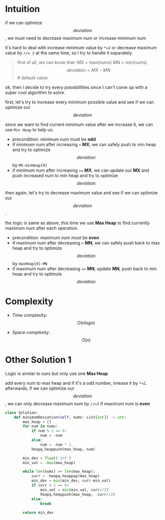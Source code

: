 # Intuition

if we can optimize $$deviation$$, we must need to decrease maximum num or increase minimum num

it's hard to deal with increase minimum value by `*=2` or  decrease maximum value by `//= 2` at the same time, so I try to handle it separately.

> first of all, we can know that:
> MX = max(nums)
> MN = min(nums)
> $$deviation = MX-MN$$ # default value

ok, then I decide to try every possiblilities since I can't come up with a super cool algorithm to solve.

first, let's try to increase every minimum possible value and see if we can optimize our $$deviation$$

since we want to find current minimum value after we increase it, we can use `Min Heap` to help us.

- precondition: minimum num must be **odd**
- if minimum num after increasing `<` **MX**, we can safely push to min heap and try to optimize $$deviation$$ by `MX-minHeap[0]`
- if minimum num after increasing `>=` **MX**, we can update our **MX** and push increased num to min heap and try to optimize $$deviation$$

then again, let's try to decrease maximum value and see if we can optimize our $$deviation$$.

the logic is same as above, this time we use **Max Heap** to find currently maximum num after each operation.

- precondition: maximum num must be **even**
- if maximum num after decreasing `>` **MN**, we can safely push back to max heap and try to optimize $$deviation$$ by `maxHeap[0]-MN`
- if maximum num after decreasing `<=` **MN**, update **MN**, push back to min heap and try to optimzie $$deviation$$

# Complexity
- Time complexity:
$$O(nlogn)$$

- Space complexity:
$$O(n)$$

# Other Solution 1

Logic is similar to ours but only use one **Max Heap**

add every num to max heap and if it's a odd number, inrease it by `*=2`.
afterwards, if we can optimize our $$deviation$$, we can only decrease maximum num by `//=2` if maximum num is **even**

```py
class Solution:
    def minimumDeviation(self, nums: List[int]) -> int:
        max_heap = []
        for num in nums:
            if num % 2 == 0:
                num = -num
            else:
                num = -num * 2
            heapq.heappush(max_heap, num)

        min_dev = float('inf')
        min_val = -max(max_heap)

        while len(nums) == len(max_heap):
            curr = -heapq.heappop(max_heap)
            min_dev = min(min_dev, curr-min_val)
            if curr % 2 == 0:
                min_val = min(min_val, curr//2)
                heapq.heappush(max_heap, -curr//2)
            else:
                break
        
        return min_dev
```

